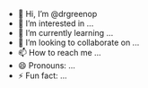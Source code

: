 - 👋 Hi, I’m @drgreenop
- 👀 I’m interested in ...
- 🌱 I’m currently learning ...
- 💞️ I’m looking to collaborate on ...
- 📫 How to reach me ...
- 😄 Pronouns: ...
- ⚡ Fun fact: ...

<!---
drgreenop/drgreenop is a ✨ special ✨ repository because its `README.md` (this file) appears on your GitHub profile.
You can click the Preview link to take a look at your changes.
--->
